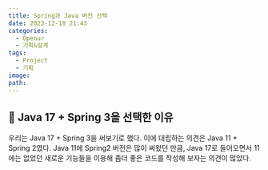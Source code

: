 ```yaml
---
title: Spring과 Java 버전 선택
date: 2023-12-18 21:43
categories:
  - Openur
  - 기획&설계
tags:
  - Project
  - 기획
image: 
path:
---
```

## 🌈 Java 17 + Spring 3을 선택한 이유
우리는 Java 17 + Spring 3을 써보기로 했다. 이에 대립하는 의견은 Java 11 + Spring 2였다. Java 11에 Spring2 버전은 많이 써왔던 만큼, Java 17로 들어오면서 11에는 없었던 새로운 기능들을 이용해 좀더 좋은 코드를 작성해 보자는 의견이 많았다.